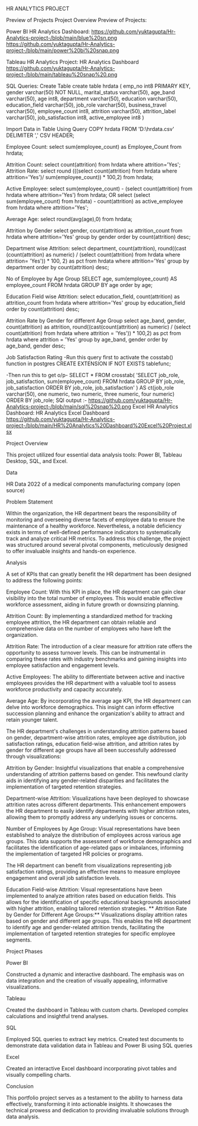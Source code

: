 HR ANALYTICS PROJECT

Preview of Projects
Project Overview
Preview of Projects:

Power BI HR Analytics Dashboard:
https://github.com/yuktagupta/Hr-Analytics-project-/blob/main/blue%20sn.png
https://github.com/yuktagupta/Hr-Analytics-project-/blob/main/power%20bi%20snap.png

Tableau HR Analytics Project: HR Analytics Dashboard
https://github.com/yuktagupta/Hr-Analytics-project-/blob/main/tableau%20snap%20.png

SQL Queries:
Create Table
create table hrdata
(
	emp_no int8 PRIMARY KEY,
	gender varchar(50) NOT NULL,
	marital_status varchar(50),
	age_band varchar(50),
	age int8,
	department varchar(50),
	education varchar(50),
	education_field varchar(50),
	job_role varchar(50),
	business_travel varchar(50),
	employee_count int8,
	attrition varchar(50),
	attrition_label varchar(50),
	job_satisfaction int8,
	active_employee int8
)

Import Data in Table Using Query
COPY hrdata FROM 'D:\hrdata.csv' DELIMITER ',' CSV HEADER;

Employee Count:
select sum(employee_count) as Employee_Count from hrdata;

Attrition Count:
select count(attrition) from hrdata where attrition='Yes';
Attrition Rate:
select 
round (((select count(attrition) from hrdata where attrition='Yes')/ 
sum(employee_count)) * 100,2)
from hrdata;

Active Employee:
select sum(employee_count) - (select count(attrition) from hrdata  where attrition='Yes') from hrdata;
OR
select (select sum(employee_count) from hrdata) - count(attrition) as active_employee from hrdata
where attrition='Yes';

Average Age:
select round(avg(age),0) from hrdata;

Attrition by Gender
select gender, count(attrition) as attrition_count from hrdata
where attrition='Yes'
group by gender
order by count(attrition) desc;

Department wise Attrition:
select department, count(attrition), round((cast (count(attrition) as numeric) / 
(select count(attrition) from hrdata where attrition= 'Yes')) * 100, 2) as pct from hrdata
where attrition='Yes'
group by department 
order by count(attrition) desc;


No of Employee by Age Group
SELECT age,  sum(employee_count) AS employee_count FROM hrdata
GROUP BY age
order by age;

Education Field wise Attrition:
select education_field, count(attrition) as attrition_count from hrdata
where attrition='Yes'
group by education_field
order by count(attrition) desc;

Attrition Rate by Gender for different Age Group
select age_band, gender, count(attrition) as attrition, 
round((cast(count(attrition) as numeric) / (select count(attrition) from hrdata where attrition = 'Yes')) * 100,2) as pct
from hrdata
where attrition = 'Yes'
group by age_band, gender
order by age_band, gender desc;

Job Satisfaction Rating
-Run this query first to activate the cosstab() function in postgres
CREATE EXTENSION IF NOT EXISTS tablefunc;

-Then run this to get o/p-
SELECT *
FROM crosstab(
  'SELECT job_role, job_satisfaction, sum(employee_count)
   FROM hrdata
   GROUP BY job_role, job_satisfaction
   ORDER BY job_role, job_satisfaction'
	) AS ct(job_role varchar(50), one numeric, two numeric, three numeric, four numeric)
ORDER BY job_role;
SQl output :-
https://github.com/yuktagupta/Hr-Analytics-project-/blob/main/sql%20snap%20.png
Excel HR Analytics Dashboard: HR Analytics Excel Dashboard
https://github.com/yuktagupta/Hr-Analytics-project-/blob/main/HR%20Analytics%20Dashboard%20Excel%20Project.xlsx


Project Overview

This project utilized four essential data analysis tools: Power BI, Tableau Desktop, SQL, and Excel.

Data

HR Data 2022 of a medical components manufacturing company (open source)

Problem Statement

Within the organization, the HR department bears the responsibility of monitoring and overseeing diverse facets of employee data to ensure the maintenance of a healthy workforce. Nevertheless, a notable deficiency exists in terms of well-defined performance indicators to systematically track and analyze critical HR metrics. To address this challenge, the project was structured around several pivotal components, meticulously designed to offer invaluable insights and hands-on experience.

Analysis

A set of KPIs that can greatly benefit the HR department has been designed to address the following points:

Employee Count: With this KPI in place, the HR department can gain clear visibility into the total number of employees. This would enable effective workforce assessment, aiding in future growth or downsizing planning.

Attrition Count: By implementing a standardized method for tracking employee attrition, the HR department can obtain reliable and comprehensive data on the number of employees who have left the organization.

Attrition Rate: The introduction of a clear measure for attrition rate offers the opportunity to assess turnover levels. This can be instrumental in comparing these rates with industry benchmarks and gaining insights into employee satisfaction and engagement levels.

Active Employees: The ability to differentiate between active and inactive employees provides the HR department with a valuable tool to assess workforce productivity and capacity accurately.

Average Age: By incorporating the average age KPI, the HR department can delve into workforce demographics. This insight can inform effective succession planning and enhance the organization's ability to attract and retain younger talent.

The HR department's challenges in understanding attrition patterns based on gender, department-wise attrition rates, employee age distribution, job satisfaction ratings, education field-wise attrition, and attrition rates by gender for different age groups have all been successfully addressed through visualizations:

Attrition by Gender: Insightful visualizations that enable a comprehensive understanding of attrition patterns based on gender. This newfound clarity aids in identifying any gender-related disparities and facilitates the implementation of targeted retention strategies.

Department-wise Attrition: Visualizations have been deployed to showcase attrition rates across different departments. This enhancement empowers the HR department to easily identify departments with higher attrition rates, allowing them to promptly address any underlying issues or concerns.

Number of Employees by Age Group: Visual representations have been established to analyze the distribution of employees across various age groups. This data supports the assessment of workforce demographics and facilitates the identification of age-related gaps or imbalances, informing the implementation of targeted HR policies or programs.

The HR department can benefit from visualizations representing job satisfaction ratings, providing an effective means to measure employee engagement and overall job satisfaction levels.

Education Field-wise Attrition: Visual representations have been implemented to analyze attrition rates based on education fields. This allows for the identification of specific educational backgrounds associated with higher attrition, enabling tailored retention strategies. ** Attrition Rate by Gender for Different Age Groups:** Visualizations display attrition rates based on gender and different age groups. This enables the HR department to identify age and gender-related attrition trends, facilitating the implementation of targeted retention strategies for specific employee segments.

Project Phases

Power BI

Constructed a dynamic and interactive dashboard. The emphasis was on data integration and the creation of visually appealing, informative visualizations.

Tableau

Created the dashboard in Tableau with custom charts. Developed complex calculations and insightful trend analyses.

SQL

Employed SQL queries to extract key metrics. Created test documents to demonstrate data validation data in Tableau and Power Bi using SQL queries

Excel

Created an interactive Excel dashboard incorporating pivot tables and visually compelling charts.

Conclusion

This portfolio project serves as a testament to the ability to harness data effectively, transforming it into actionable insights. It showcases the technical prowess and dedication to providing invaluable solutions through data analysis.
